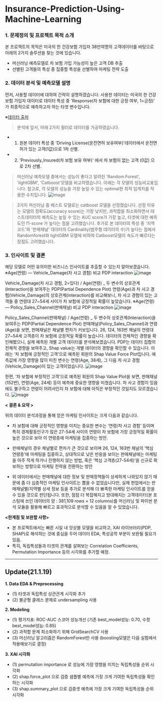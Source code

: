 # Insurance-Prediction-Using-Machine-Learning

### 1. 문제정의 및 프로젝트 목적 소개
본 프로젝트의 목적은 미국의 한 건강보험 가입자 38만여명의 고객데이터를 바탕으로 아래의 2가지 솔루션을 찾는 것에 있습니다.
- 머신러닝 예측모델로 차 보험 가입 가능성이 높은 고객 DB 추출
- 선별된 고객들의 특성 중 집중할 특성을 선별하여 마케팅 전략 도출

### 2. 데이터 분석 및 예측모델 설명
먼저, 사용할 데이터에 대하여 간략히 설명하겠습니다.
사용한 데이터는 미국의 한 건강보험 가입자 데이터로 데이터 특성 중 'Response(차 보험에 대한 긍정 여부, 1=긍정)' 가 최종적으로 예측하고자 하는 타겟 변수입니다.

※[데이터 출처](https://www.kaggle.com/anmolkumar/health-insurance-cross-sell-prediction?select=train.csv)

> 분석에 앞서, 아래 2가지 필터로 데이터를 가공하였습니다.
- 1) 원본 데이터 특성 중 'Driving License(운전면허 보유여부)'데이터에서 운전면허가 있는 고객(1값)으로 1차 선별.
- 2) 'Previously_Insured(차 보험 보유 여부)' 에서 차 보험이 없는 고객 (0값) 으로 2차 선별.

> 머신러닝 예측모델 중에서는 성능이 좋다고 알려진 'Random Forest', 'lightGBM', 'Catboost'모델을 비교하였습니다.
아래는 각 모델의 성능비교표입니다.
참고로, 각 모델의 성능을 가장 높일 수 있는 optimal한 최적 임계치를 적용한 수치입니다.
![image](https://user-images.githubusercontent.com/70046278/112586169-9e4e9a00-8e3e-11eb-883a-02ae5eb26ca8.png)

> 3가지 머신러닝 중 베스트 모델로는 catboost 모델을 선정했습니다.
선정 이유는 모델의 정확도(accuracy score)는 가장 낮지만, 과적합을 최소화하면서 테스트데이터의 예측도는 높일 수 있는 AUC score가 가장 높고, 타겟에 대한 예측도인 f1-score 가 높다는 점을 고려했습니다.
추가로 본 데이터의 특성 중 '지역코드'와 '판매채널' 데이터의 Cardinality(범주형 데이터의 수)가 높다는 점에서 Randomforest와 lightGBM 모델에 비하여 Catboost모델의 속도가 빠르다는 장점도 고려했습니다.

### 3. 인사이트 및 결론

해당 모델로 어떤 유의미한 비즈니스 인사이트를 추출할 수 있는지 알아보겠습니다.
※Age(연령) — Vehicle_Damage(차 사고 경험) 비교 PDP interaction
![image](https://user-images.githubusercontent.com/70046278/112586466-33ea2980-8e3f-11eb-8622-f7ab4ad787f6.png)

Vehicle_Damage(차 사고 경험, 2=있다) / Age(연령) _ 두 변수의 상호관계(Interaction)을 보여주는 PDP(Partial Dependence Plot)
연령(Age)과 차 사고 경험(Vehicle_Damage)의 상호관계(interaction)를 비교해보니, 차 사고 경험이 있는 고객들 중 연령대 27~54세 사이가 차 보험에 긍정적일 확률이 높았습니다.
※Age(연령) — Policy_Sales_Channel(판매채널) 비교 PDP interaction
![image](https://user-images.githubusercontent.com/70046278/112586472-38164700-8e3f-11eb-9337-045e76e09379.png)

Policy_Sales_Channel(판매채널) / Age(연령) _ 두 변수의 상호관계(Interaction)을 보여주는 PDP(Partial Dependence Plot)
판매채널(Policy_Sales_Channel)과 연령(Age)을 보면, 판매채널은 채널별 편차가 커보입니다. 26, 124, 163번 채널의 연령대 27~54세 고객층이 차 보험에 긍정적일 확률이 높습니다.
데이터의 전체적인 경향을 확인해봤으니, 실제 예측된 개별 고객 데이터를 분석해보겠습니다.
PDP는 데이터 집합의 전체적 경향을 보여주고, Shap value는 개별 데이터의 경향을 확인할 수 있습니다.
아래는 ‘차 보험에 긍정적인 고객’으로 예측된 회원의 Shap Value Force Plot입니다. 예측값에 가장 영향을 많이 미친 변수는 연령(Age, 38세), 그 다음 차 사고 경험(Vehicle_Damage)이 있는 고객이었습니다.
![image](https://user-images.githubusercontent.com/70046278/112586502-449a9f80-8e3f-11eb-938d-93153e01dede.png)

한편, ‘차 보험에 부정적인 고객’으로 예측된 회원의 Shap Value Plot을 보면,
판매채널(152번), 연령(Age, 24세) 등이 예측에 중요한 영향을 미쳤습니다. 차 사고 경험이 있음에도 불구하고 연령이 어려서인지 차 보험에 대해 아직은 부정적인 것일지도 모르겠습니다.
![image](https://user-images.githubusercontent.com/70046278/112586514-482e2680-8e3f-11eb-8ef3-41ea91e26a64.png)

**< 결론 & 요약 >**

위의 데이터 분석과정을 통해 얻은 마케팅 인사이트는 크게 다음과 같습니다.
- 차 보험에 대해 긍정적인 영향을 미치는 중요한 변수는 ‘연령/차 사고 경험’ 등이며 특히 경제활동인구가 많은 27-54세 사이의 연령이 차 보험에 가장 긍정적일 확률이 높은 것으로 보아 이 연령층에 마케팅을 집중하는 방안.  
- 판매채널의 경우 채널별로 편차가 큰 것으로 보이며 26, 124, 163번 채널의 ‘핵심 연령층’에 마케팅을 집중하고, 상대적으로 낮은 반응을 보이는 판매채널에는 마케팅을 아주 적게 하거나 진행하지 않는 방법, 혹은 ‘핵심 고객층(27-54세)’을 신규로 확보하는 방향으로 마케팅 전략을 전환하는 방안

- 위 데이터에서는 판매채널에 대한 정보 및 판매정책들이 상세하게 나와있지 않기 때문에 좀 더 심층적인 마케팅 인사이트는 뽑을 수 없었습니다만, 실제 현업에서는 판매채널별/지역별 상세 정보 등을 추가로 분석해 더 뾰족한 마케팅 인사이트를 얻을 수 있을 것으로 판단됩니다.
또한, 점점 더 복잡해지고 방대해지는 고객데이터(본 포스팅에 쓰인 데이터의 양 : 381,109 rows × 12 columns)를 머신러닝 및 파이썬 분석 모듈을 활용해 빠르고 효과적으로 분석할 수 있음을 알 수 있었습니다.

**<한계점 및 보완할 사항>**
- 본 프로젝트에서는 빠른 시일 내 앙상블 모델을 비교하고, XAI 라이브러리(PDP, SHAP)로 해석하는 것에 중심을 두어 데이터 EDA, 특성공학 부분이 보완될 필요가 있음. 
- 특히, 독립특성들과 타겟의 관계를 살펴보는 Correlation Coefficients, Permutation Importance 등의 시각화를 추가할 예정.
---
## Update(21.1.19)
**1. Data EDA & Preprocessing**
- (1) 타겟과 독립특성 상관관계 시각화 추가
- (2) 불균형 클래스 문제로 undersampling 사용

**2. Modeling**
- (1) 평가지표: ROC-AUC 스코어 성능개선 (기존 best_model성능: 0.70, 수정 best_model성능: 0.85)
- (2) 과적합 문제 최소화하기 위해 GridSearchCV 사용
- (3) 머신러닝 알고리즘은 RandomForest만 사용 (boosting모델은 다음 실험에서 적용해보기로 결정) 

**3. XAI 시각화**
- (1) permutation importance 로 성능에 가장 영향을 미치는 독립특성들 순위 시각화
- (2) shap.force_plot 으로 검증 샘플별 예측에 가장 크게 기여한 독립특성들 확인하는 시각화
- (3) shap.summary_plot 으로 검증셋 예측에 가장 크게 기여한 독립특성들 순위 시각화 
